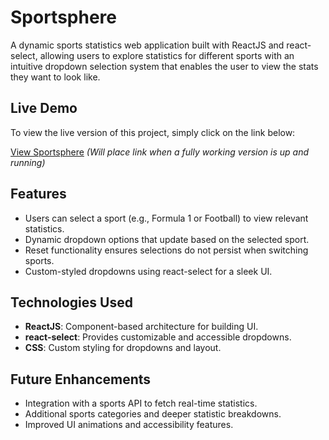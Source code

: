# Sportsphere  

A dynamic sports statistics web application built with ReactJS and react-select, allowing users to explore statistics for different sports with an intuitive dropdown selection system that enables the user to view the stats they want to look like.   

## Live Demo  
To view the live version of this project, simply click on the link below:  

[View Sportsphere](#) _(Will place link when a fully working version is up and running)_  

## Features  
- Users can select a sport (e.g., Formula 1 or Football) to view relevant statistics.  
- Dynamic dropdown options that update based on the selected sport.  
- Reset functionality ensures selections do not persist when switching sports.  
- Custom-styled dropdowns using react-select for a sleek UI.  

## Technologies Used  
- **ReactJS**: Component-based architecture for building UI.  
- **react-select**: Provides customizable and accessible dropdowns.  
- **CSS**: Custom styling for dropdowns and layout.  

## Future Enhancements  
- Integration with a sports API to fetch real-time statistics.  
- Additional sports categories and deeper statistic breakdowns.  
- Improved UI animations and accessibility features.  
